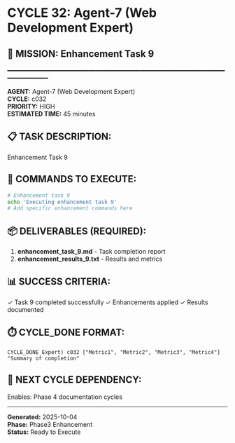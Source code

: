 # CYCLE 32: Agent-7 (Web Development Expert)

## 🎯 MISSION: Enhancement Task 9
━━━━━━━━━━━━━━━━━━━━━━━━━━━━━━━━━━━━━━━━━━━━━━━━━━━━━━━━━━━━━━━━━━━━━━

**AGENT:** Agent-7 (Web Development Expert)  
**CYCLE:** c032  
**PRIORITY:** HIGH  
**ESTIMATED TIME:** 45 minutes  


## 📋 TASK DESCRIPTION:
Enhancement Task 9

## 🔧 COMMANDS TO EXECUTE:
```bash
# Enhancement task 9
echo 'Executing enhancement task 9'
# Add specific enhancement commands here
```

## 📦 DELIVERABLES (REQUIRED):
1. **enhancement_task_9.md** - Task completion report
2. **enhancement_results_9.txt** - Results and metrics

## 📊 SUCCESS CRITERIA:
✓ Task 9 completed successfully
✓ Enhancements applied
✓ Results documented

## ⏱️ CYCLE_DONE FORMAT:
```
CYCLE_DONE Expert) c032 ["Metric1", "Metric2", "Metric3", "Metric4"] "Summary of completion"
```

## 📝 NEXT CYCLE DEPENDENCY:
Enables: Phase 4 documentation cycles

---

**Generated:** 2025-10-04  
**Phase:** Phase3 Enhancement  
**Status:** Ready to Execute
